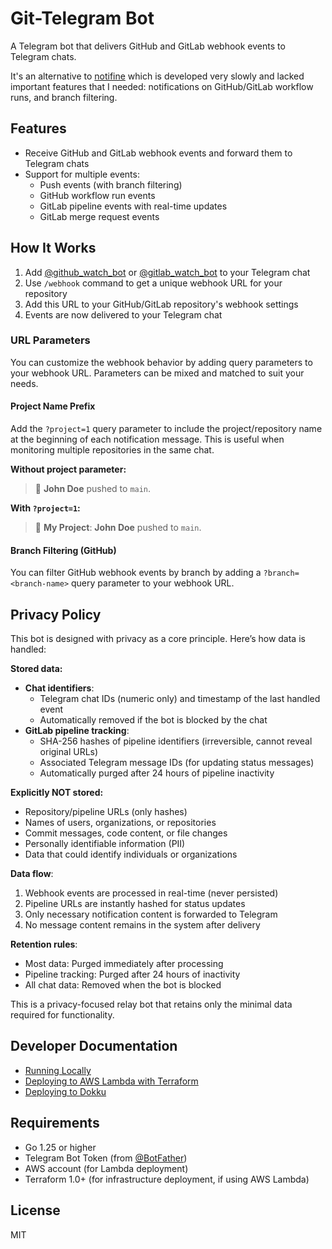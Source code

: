 # Git-Telegram Bot

A Telegram bot that delivers GitHub and GitLab webhook events to Telegram chats.

It's an alternative to [notifine](https://github.com/mhkafadar/notifine) which is developed very slowly and lacked important features that I needed: notifications on GitHub/GitLab workflow runs, and branch filtering.

## Features

- Receive GitHub and GitLab webhook events and forward them to Telegram chats
- Support for multiple events:
  - Push events (with branch filtering)
  - GitHub workflow run events
  - GitLab pipeline events with real-time updates
  - GitLab merge request events

## How It Works

1. Add [@github_watch_bot](https://t.me/github_watch_bot) or [@gitlab_watch_bot](https://t.me/gitlab_watch_bot) to your Telegram chat
2. Use `/webhook` command to get a unique webhook URL for your repository
3. Add this URL to your GitHub/GitLab repository's webhook settings
4. Events are now delivered to your Telegram chat

### URL Parameters

You can customize the webhook behavior by adding query parameters to your webhook URL. Parameters can be mixed and matched to suit your needs.

#### Project Name Prefix

Add the `?project=1` query parameter to include the project/repository name at the beginning of each notification message. This is useful when monitoring multiple repositories in the same chat.

**Without project parameter:**

> 🚀 **John Doe** pushed to `main`.

**With `?project=1`:**

> 🚀 **My Project**: **John Doe** pushed to `main`.

#### Branch Filtering (GitHub)

You can filter GitHub webhook events by branch by adding a `?branch=<branch-name>` query parameter to your webhook URL.

## Privacy Policy

This bot is designed with privacy as a core principle. Here’s how data is handled:

**Stored data:**

- **Chat identifiers**:
  - Telegram chat IDs (numeric only) and timestamp of the last handled event
  - Automatically removed if the bot is blocked by the chat
- **GitLab pipeline tracking**:
  - SHA-256 hashes of pipeline identifiers (irreversible, cannot reveal original URLs)
  - Associated Telegram message IDs (for updating status messages)
  - Automatically purged after 24 hours of pipeline inactivity

**Explicitly NOT stored:**

- Repository/pipeline URLs (only hashes)
- Names of users, organizations, or repositories
- Commit messages, code content, or file changes
- Personally identifiable information (PII)
- Data that could identify individuals or organizations

**Data flow**:

1. Webhook events are processed in real-time (never persisted)
2. Pipeline URLs are instantly hashed for status updates
3. Only necessary notification content is forwarded to Telegram
4. No message content remains in the system after delivery

**Retention rules**:

- Most data: Purged immediately after processing
- Pipeline tracking: Purged after 24 hours of inactivity
- All chat data: Removed when the bot is blocked

This is a privacy-focused relay bot that retains only the minimal data required for functionality.

## Developer Documentation

- [Running Locally](docs/run-local.md)
- [Deploying to AWS Lambda with Terraform](docs/deploy-aws-lambda.md)
- [Deploying to Dokku](docs/deploy-dokku.md)

## Requirements

- Go 1.25 or higher
- Telegram Bot Token (from [@BotFather](https://t.me/BotFather))
- AWS account (for Lambda deployment)
- Terraform 1.0+ (for infrastructure deployment, if using AWS Lambda)

## License

MIT
